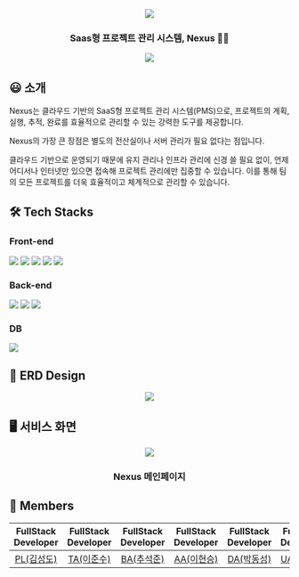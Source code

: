 <div align="center">
<img src="https://github.com/user-attachments/assets/8b870300-c9eb-4d2c-9e9b-89742ef745ed" />
  
### Saas형 프로젝트 관리 시스템, Nexus 👨‍💻

<img src="https://img.shields.io/badge/release-2024.09.23-critical?style=flat&logo=google-chrome&logoColor=white" />
</div>

## :smiley: 소개

Nexus는 클라우드 기반의 SaaS형 프로젝트 관리 시스템(PMS)으로, 
프로젝트의 계획, 실행, 추적, 완료를 효율적으로 관리할 수 있는 강력한 도구를 제공합니다. 

Nexus의 가장 큰 장점은 별도의 전산실이나 서버 관리가 필요 없다는 점입니다. 

클라우드 기반으로 운영되기 때문에 유지 관리나 인프라 관리에 신경 쓸 필요 없이,
언제 어디서나 인터넷만 있으면 접속해 프로젝트 관리에만 집중할 수 있습니다. 이를 통해 팀의 모든 프로젝트를 더욱 효율적이고 체계적으로 관리할 수 있습니다.

## 🛠 Tech Stacks

### Front-end
<div>
  <img src="https://img.shields.io/badge/JavaScript-F7DF1E?style=for-the-badge&logo=JavaScript&logoColor=black"/>
  <img src="https://img.shields.io/badge/jQuery-0769AD?style=for-the-badge&logo=jQuery&logoColor=white"/>
  <img src="https://img.shields.io/badge/HTML5-E34F26?style=for-the-badge&logo=HTML5&logoColor=white"/>
  <img src="https://img.shields.io/badge/CSS3-1572B6?style=for-the-badge&logo=CSS3&logoColor=white"/>
  <img src="https://img.shields.io/badge/JSP-007396?style=for-the-badge&logo=java&logoColor=white"/>
</div>

### Back-end
<div>
  <img src="https://img.shields.io/badge/Java-007396?style=for-the-badge&logo=java&logoColor=white"/>
  <img src="https://img.shields.io/badge/Spring-6DB33F?style=for-the-badge&logo=Spring&logoColor=white"/>
  <img src="https://img.shields.io/badge/전자정부프레임워크 4.0-0054A6?style=for-the-badge&logoColor=white"/>
</div>

### DB
<div>
  <img src="https://img.shields.io/badge/Oracle-F80000?style=for-the-badge&logo=Oracle&logoColor=white"/>
</div>


## 🔀 ERD Design
<div align="center">
  <img src="https://github.com/user-attachments/assets/95a1e86e-1bea-4ae6-abb7-b73446fd6cfc" />
</div>

## 🖥 서비스 화면
<div align="center">
<img src="https://github.com/user-attachments/assets/01c4af34-eac6-47b8-974e-9e33bbb51722" />
  
### Nexus 메인페이지
</div>

## 👥 Members

|                   FullStack Developer                   |                      FullStack Developer                      |                     FullStack Developer                     |                   FullStack Developer                   |                    FullStack Developer                   |                  FullStack Developer                  |
| :------------------------------------------: | :------------------------------------------------: | :----------------------------------------------: | :------------------------------------------: | :--------------------------------------------: | :-----------------------------------------: |
|  [PL(김성도)](https://github.com/)  |  [TA(이준수)](https://github.com/)  |  [BA(추석준)](https://github.com/)  |  [AA(이현승)](https://github.com/)  |  [DA(박동성)](https://github.com/)  |  [UA(길도연)](https://github.com/DoYean)  |
